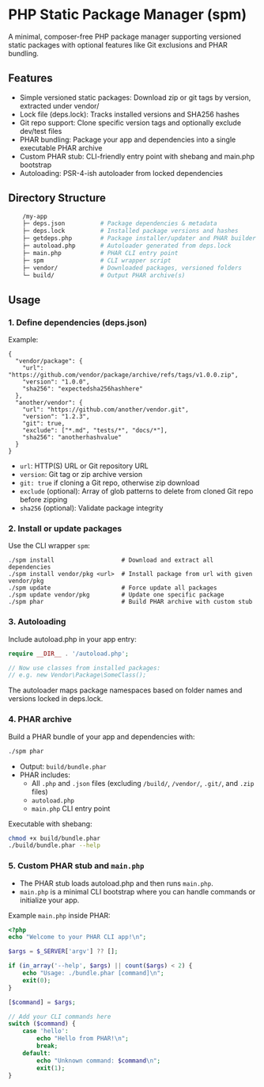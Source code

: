 # PHP Static Package Manager (spm)

A minimal, composer-free PHP package manager supporting versioned static packages with optional features like Git exclusions and PHAR bundling.

## Features

- Simple versioned static packages: Download zip or git tags by version, extracted under vendor/
- Lock file (deps.lock): Tracks installed versions and SHA256 hashes
- Git repo support: Clone specific version tags and optionally exclude dev/test files
- PHAR bundling: Package your app and dependencies into a single executable PHAR archive
- Custom PHAR stub: CLI-friendly entry point with shebang and main.php bootstrap
- Autoloading: PSR-4-ish autoloader from locked dependencies

## Directory Structure

```bash
    /my-app
    ├─ deps.json          # Package dependencies & metadata
    ├─ deps.lock          # Installed package versions and hashes
    ├─ getdeps.php        # Package installer/updater and PHAR builder
    ├─ autoload.php       # Autoloader generated from deps.lock
    ├─ main.php           # PHAR CLI entry point
    ├─ spm                # CLI wrapper script
    ├─ vendor/            # Downloaded packages, versioned folders
    └─ build/             # Output PHAR archive(s)
```

## Usage

### 1. Define dependencies (deps.json)

Example:

```
{
  "vendor/package": {
    "url": "https://github.com/vendor/package/archive/refs/tags/v1.0.0.zip",
    "version": "1.0.0",
    "sha256": "expectedsha256hashhere"
  },
  "another/vendor": {
    "url": "https://github.com/another/vendor.git",
    "version": "1.2.3",
    "git": true,
    "exclude": ["*.md", "tests/*", "docs/*"],
    "sha256": "anotherhashvalue"
  }
}
```

- `url`: HTTP(S) URL or Git repository URL
- `version`: Git tag or zip archive version
- `git: true` if cloning a Git repo, otherwise zip download
- `exclude` (optional): Array of glob patterns to delete from cloned Git repo before zipping
- `sha256` (optional): Validate package integrity

### 2. Install or update packages

Use the CLI wrapper `spm`:

```
./spm install                   # Download and extract all dependencies
./spm install vendor/pkg <url>  # Install package from url with given vendor/pkg
./spm update                    # Force update all packages
./spm update vendor/pkg         # Update one specific package
./spm phar                      # Build PHAR archive with custom stub
```

### 3. Autoloading

Include autoload.php in your app entry:

```php
require __DIR__ . '/autoload.php';

// Now use classes from installed packages:
// e.g. new Vendor\Package\SomeClass();
```

The autoloader maps package namespaces based on folder names and versions locked in deps.lock.

### 4. PHAR archive

Build a PHAR bundle of your app and dependencies with:

```bash
./spm phar
```

- Output: `build/bundle.phar`
- PHAR includes:
    - All `.php` and `.json` files (excluding `/build/`, `/vendor/`, `.git/`, and `.zip` files)
    - `autoload.php`
    - `main.php` CLI entry point

Executable with shebang:

```bash
chmod +x build/bundle.phar
./build/bundle.phar --help
```

### 5. Custom PHAR stub and `main.php`

- The PHAR stub loads autoload.php and then runs `main.php`.
- `main.php` is a minimal CLI bootstrap where you can handle commands or initialize your app.

Example `main.php` inside PHAR:

```php
<?php
echo "Welcome to your PHAR CLI app!\n";

$args = $_SERVER['argv'] ?? [];

if (in_array('--help', $args) || count($args) < 2) {
    echo "Usage: ./bundle.phar [command]\n";
    exit(0);
}

[$command] = $args;

// Add your CLI commands here
switch ($command) {
    case 'hello':
        echo "Hello from PHAR!\n";
        break;
    default:
        echo "Unknown command: $command\n";
        exit(1);
}
```
